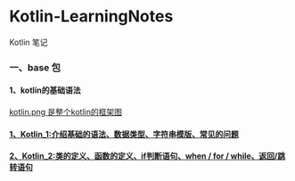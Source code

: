 # Kotlin-LearningNotes
Kotlin 笔记
### 一、base 包
#### 1、kotlin的基础语法
[kotlin.png 是整个kotlin的框架图](https://github.com/kongxiaoan/Kotlin-LearningNotes/blob/master/app/src/main/res/drawable/kotlin.png)
#### [1、Kotlin_1:介绍基础的语法、数据类型、字符串模版、常见的问题](https://github.com/kongxiaoan/Kotlin-LearningNotes/blob/master/app/src/main/java/cn/tcm/kotlin_learningnotes/base/Kotlin_1.kt)
#### [2、Kotlin_2:类的定义、函数的定义、if判断语句、when / for / while、返回/跳转语句]()